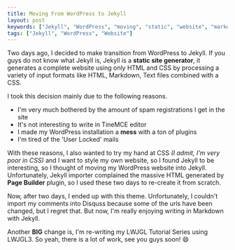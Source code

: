 ```yaml
---
title: Moving From WordPress to Jekyll
layout: post
keywords: ["Jekyll", "WordPress", "moving", "static", "website", "markdown"]
tags: ["Jekyll", "WordPress", "Website"]
---
```


Two days ago, I decided to make transition from WordPress to Jekyll. If you guys do not know what Jekyll is, Jekyll is a **static site generator**, it generates a complete website using only HTML and CSS by processing a variety of input formats like HTML, Markdown, Text files combined with a CSS.

I took this decision mainly due to the following reasons.

  - I'm very much bothered by the amount of spam registrations I get in the site
  - It's not interesting to write in TineMCE editor
  - I made my WordPress installation a **mess** with a ton of plugins
  - I'm tired of the 'User Locked' mails

With these reasons, I also wanted to try my hand at CSS _(I admit, I'm very poor in CSS)_ and I want to style my own website, so I found Jekyll to be interesting, so I thought of moving my WordPress website into Jekyll. Unfortunately, Jekyll importer complained the massive HTML generated by **Page Builder** plugin, so I used these two days to re-create it from scratch.

Now, after two days, I ended up with this theme. Unfortunately, I couldn't import my comments into Disquss because some of the urls have been changed, but I regret that. But now, I'm really enjoying writing in Markdown with Jekyll.

Another **BIG** change is, I'm re-writing my LWJGL Tutorial Series using LWJGL3. So yeah, there is a lot of work, see you guys soon! :smile:

